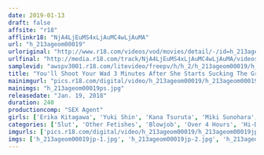 ```yaml
---
date: 2019-01-13
draft: false
affsite: "r18"
afflinkr18: "NjA4LjEuMS4xLjAuMC4wLjAuMA"
url: "h_213ageom00019"
urloriginal: "http://www.r18.com/videos/vod/movies/detail/-/id=h_213ageom00019"
urlfinal: "http://media.r18.com/track/NjA4LjEuMS4xLjAuMC4wLjAuMA/videos/vod/movies/detail/-/id=h_213ageom00019"
samplevid: "awspv3001.r18.com/litevideo/freepv/h/h_2/h_213ageom00019/h_213ageom00019_dmb_w.mp4"
title: "You'll Shoot Your Wad 3 Minutes After She Starts Sucking The Greatest Hits Collection 4 Hours Quality And Quantity Cum For Real An Overwhelming Cosplay Blowjob Ejaculation"
mainimgurl: "pics.r18.com/digital/video/h_213ageom00019/h_213ageom00019ps.jpg"
mainimgs: "h_213ageom00019ps.jpg"
releasedate: "Jan. 19, 2018"
duration: 240
productioncomp: "SEX Agent"
girls: ['Erika Kitagawa', 'Yuki Shin', 'Kana Tsuruta', 'Miki Sunohara', 'Wakaba Onoue', 'Mao Kurata', 'Mao Hamasaki', 'Kurea Hasumi', 'Aimi Yoshikawa', 'Saryu Usui']
categories: ['Slut', 'Other Fetishes', 'Blowjob', 'Over 4 Hours', 'Hi-Def']
imgurls: ['pics.r18.com/digital/video/h_213ageom00019/h_213ageom00019jp-1.jpg', 'pics.r18.com/digital/video/h_213ageom00019/h_213ageom00019jp-2.jpg', 'pics.r18.com/digital/video/h_213ageom00019/h_213ageom00019jp-3.jpg', 'pics.r18.com/digital/video/h_213ageom00019/h_213ageom00019jp-4.jpg', 'pics.r18.com/digital/video/h_213ageom00019/h_213ageom00019jp-5.jpg', 'pics.r18.com/digital/video/h_213ageom00019/h_213ageom00019jp-6.jpg', 'pics.r18.com/digital/video/h_213ageom00019/h_213ageom00019jp-7.jpg', 'pics.r18.com/digital/video/h_213ageom00019/h_213ageom00019jp-8.jpg', 'pics.r18.com/digital/video/h_213ageom00019/h_213ageom00019jp-9.jpg', 'pics.r18.com/digital/video/h_213ageom00019/h_213ageom00019jp-10.jpg', 'pics.r18.com/digital/video/h_213ageom00019/h_213ageom00019jp-11.jpg', 'pics.r18.com/digital/video/h_213ageom00019/h_213ageom00019jp-12.jpg', 'pics.r18.com/digital/video/h_213ageom00019/h_213ageom00019jp-13.jpg', 'pics.r18.com/digital/video/h_213ageom00019/h_213ageom00019jp-14.jpg', 'pics.r18.com/digital/video/h_213ageom00019/h_213ageom00019jp-15.jpg', 'pics.r18.com/digital/video/h_213ageom00019/h_213ageom00019jp-16.jpg', 'pics.r18.com/digital/video/h_213ageom00019/h_213ageom00019jp-17.jpg', 'pics.r18.com/digital/video/h_213ageom00019/h_213ageom00019jp-18.jpg', 'pics.r18.com/digital/video/h_213ageom00019/h_213ageom00019jp-19.jpg', 'pics.r18.com/digital/video/h_213ageom00019/h_213ageom00019jp-20.jpg']
imgs: ['h_213ageom00019jp-1.jpg', 'h_213ageom00019jp-2.jpg', 'h_213ageom00019jp-3.jpg', 'h_213ageom00019jp-4.jpg', 'h_213ageom00019jp-5.jpg', 'h_213ageom00019jp-6.jpg', 'h_213ageom00019jp-7.jpg', 'h_213ageom00019jp-8.jpg', 'h_213ageom00019jp-9.jpg', 'h_213ageom00019jp-10.jpg', 'h_213ageom00019jp-11.jpg', 'h_213ageom00019jp-12.jpg', 'h_213ageom00019jp-13.jpg', 'h_213ageom00019jp-14.jpg', 'h_213ageom00019jp-15.jpg', 'h_213ageom00019jp-16.jpg', 'h_213ageom00019jp-17.jpg', 'h_213ageom00019jp-18.jpg', 'h_213ageom00019jp-19.jpg', 'h_213ageom00019jp-20.jpg']
---
```

